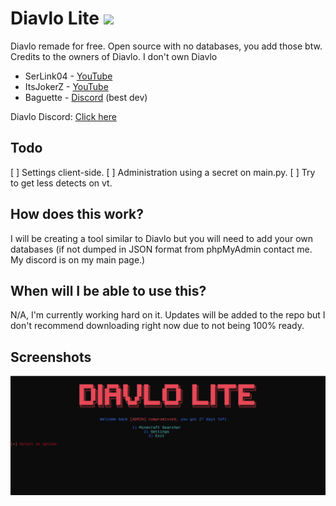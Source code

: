 
# Diavlo Lite ![](https://geps.dev/progress/30)

Diavlo remade for free. Open source with no databases, you add those btw. Credits to the owners of Diavlo. I don't own Diavlo

- SerLink04 - [YouTube](https://www.youtube.com/@SerLink04GrieferDoxing)
- ItsJokerZ - [YouTube](https://www.youtube.com/@FrozenCode)
- Baguette - [Discord](https://discord.com/users/1014534622702469231) (best dev)

Diavlo Discord: [Click here](https://discord.gg/diavlo)

## Todo

[ ] Settings client-side.
[ ] Administration using a secret on main.py.
[ ] Try to get less detects on vt.

## How does this work?
I will be creating a tool similar to Diavlo but you will need to add your own databases (if not dumped in JSON format from phpMyAdmin contact me. My discord is on my main page.)

## When will I be able to use this?
N/A, I'm currently working hard on it. Updates will be added to the repo but I don't recommend downloading right now due to not being 100% ready.

## Screenshots

![Main](https://github.com/Compromissed/cdn/blob/main/main.png?raw=true)
